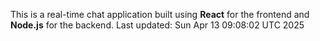 This is a real-time chat application built using **React** for the frontend and **Node.js** for the backend.
Last updated: Sun Apr 13 09:08:02 UTC 2025
